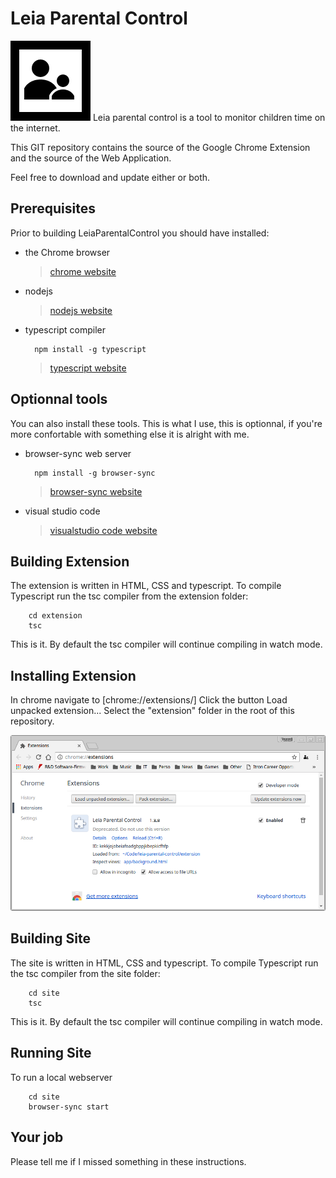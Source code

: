 # Leia Parental Control

![logo](./images/logo-black-opaque.png)
Leia parental control is a tool to monitor children time on the internet.

This GIT repository contains the source of the Google Chrome Extension and the source of the Web Application.

Feel free to download and update either or both.

## Prerequisites

Prior to building LeiaParentalControl you should have installed:

* the Chrome browser       
  > [chrome website](https://www.google.com/chrome/)

* nodejs
  > [nodejs website](https://nodejs.org/en/)

* typescript compiler

        npm install -g typescript
  > [typescript website](https://www.typescriptlang.org/)

## Optionnal tools

You can also install these tools. This is what I use, this is optionnal, if you're more confortable with something else it is alright with me. 

* browser-sync web server

        npm install -g browser-sync
  > [browser-sync website](https://www.browsersync.io/)

* visual studio code

  > [visualstudio code website](https://code.visualstudio.com/)

## Building Extension
The extension is written in HTML, CSS and typescript.
To compile Typescript run the tsc compiler from the extension folder: 

        cd extension
        tsc

This is it. By default the tsc compiler will continue compiling in watch mode. 

## Installing Extension
In chrome navigate to [chrome://extensions/]
Click the button Load unpacked extension...
Select the "extension" folder in the root of this repository.

![extension screenshot](./images/extension-screenshot.png)

## Building Site
The site is written in HTML, CSS and typescript.
To compile Typescript run the tsc compiler from the site folder: 

        cd site
        tsc

This is it. By default the tsc compiler will continue compiling in watch mode. 

## Running Site
To run a local webserver 

        cd site
        browser-sync start



## Your job
Please tell me if I missed something in these instructions. 
